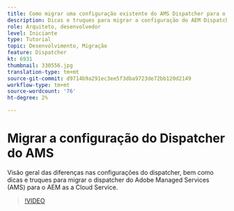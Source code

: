 ```yaml
---
title: Como migrar uma configuração existente do AMS Dispatcher para o AEM as a Cloud Service
description: Dicas e truques para migrar a configuração do AEM Dispatcher do Adobe Managed Services (AMS) para o AEM as a Cloud Service.
role: Arquiteto, desenvolvedor
level: Iniciante
type: Tutorial
topic: Desenvolvimento, Migração
feature: Dispatcher
kt: 6931
thumbnail: 330556.jpg
translation-type: tm+mt
source-git-commit: d9714b9a291ec3ee5f3dba9723de72bb120d2149
workflow-type: tm+mt
source-wordcount: '76'
ht-degree: 2%

---
```



# Migrar a configuração do Dispatcher do AMS

Visão geral das diferenças nas configurações do dispatcher, bem como dicas e truques para migrar o dispatcher do Adobe Managed Services (AMS) para o AEM as a Cloud Service.

>[!VIDEO](https://video.tv.adobe.com/v/330556/?quality=12&learn=on)